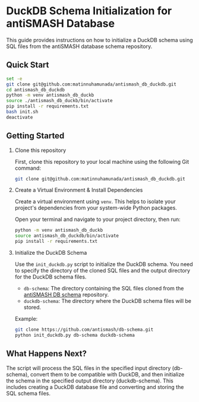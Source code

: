 # DuckDB Schema Initialization for antiSMASH Database

This guide provides instructions on how to initialize a DuckDB schema using SQL files from the antiSMASH database schema repository.

## Quick Start

```bash
set -e
git clone git@github.com:matinnuhamunada/antismash_db_duckdb.git
cd antismash_db_duckdb
python -m venv antismash_db_duckb
source ./antismash_db_duckb/bin/activate
pip install -r requirements.txt
bash init.sh
deactivate
```

## Getting Started

1. Clone this repository

   First, clone this repository to your local machine using the following Git command:

   ```bash
   git clone git@github.com:matinnuhamunada/antismash_db_duckdb.git
   ```

2. Create a Virtual Environment & Install Dependencies

    Create a virtual environment using `venv`. This helps to isolate your project's dependencies from your system-wide Python packages.

    Open your terminal and navigate to your project directory, then run:

    ```bash
    python -m venv antismash_db_duckb
    source antismash_db_duckdb/bin/activate
    pip install -r requirements.txt
    ```

3. Initialize the DuckDB Schema

    Use the `init_duckdb.py` script to initialize the DuckDB schema. You need to specify the directory of the cloned SQL files and the output directory for the DuckDB schema files.

    - `db-schema`: The directory containing the SQL files cloned from the [antiSMASH DB schema](https://github.com/antismash/db-schema.git) repository.
    - `duckdb-schema`: The directory where the DuckDB schema files will be stored.

    Example:

    ```bash
    git clone https://github.com/antismash/db-schema.git
    python init_duckdb.py db-schema duckdb-schema
    ```

## What Happens Next?
The script will process the SQL files in the specified input directory (db-schema), convert them to be compatible with DuckDB, and then initialize the schema in the specified output directory (duckdb-schema). This includes creating a DuckDB database file and converting and storing the SQL schema files.
